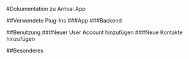 #Dokumentation zu Arrival App

##Verwendete Plug-Ins
###App
###Backend

##Benutzung
###Neuer User Account hinzufügen
###Neue Kontakte hinzufügen

##Besonderes
